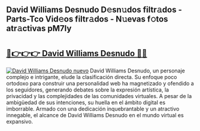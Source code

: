 ## David Williams Desnudo D𝚎sn𝚞dos filtr𝚊dos - Parts-Tco Vid𝚎os filtr𝚊dos - N𝚞evas f𝚘tos atr𝚊ctivas pM7Iy

# <h2><a href="http://mb0i2w.tromn.icu/?c=David+Williams+Desnudo">🔗👉👉👉 David Williams Desnudo 🔗🔗</a></h2>

[![David Williams Desnudo nuevo](https://i.imgur.com/pEAQMta.gif)](http://mb0i2w.tromn.icu/?c=David+Williams+Desnudo)
David Williams Desnudo, un personaje complejo e intrigante, elude la clasificación directa. Su enfoque poco ortodoxo para construir una personalidad web ha magnetizado y ofendido a los seguidores, generando debates sobre la expresión artística, la privacidad y las complejidades de las comunidades virtuales. A pesar de la ambigüedad de sus intenciones, su huella en el ámbito digital es imborrable. Armado con una dedicación inquebrantable y un atractivo innegable, el alcance de David Williams Desnudo en el mundo virtual es expansivo.
